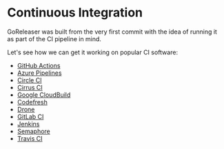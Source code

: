 # Continuous Integration

GoReleaser was built from the very first commit with the idea of
running it as part of the CI pipeline in mind.

Let's see how we can get it working on popular CI software:

 - [GitHub Actions](/ci/actions)
 - [Azure Pipelines](/ci/azurepipelines)
 - [Circle CI](/ci/circle)
 - [Cirrus CI](/ci/cirrus)
 - [Google CloudBuild](/ci/cloudbuild)
 - [Codefresh](/ci/codefresh)
 - [Drone](/ci/drone)
 - [GitLab CI](/ci/gitlab)
 - [Jenkins](/ci/jenkins)
 - [Semaphore](/ci/semaphore)
 - [Travis CI](/ci/travis)

